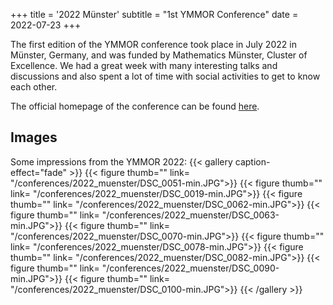 +++
title = '2022 Münster'
subtitle = "1st YMMOR Conference"
date = 2022-07-23
+++

The first edition of the YMMOR conference took place in July 2022 in Münster, Germany, and was funded by Mathematics Münster, Cluster of Excellence.
We had a great week with many interesting talks and discussions and also spent a lot of time with social activities to get to know each other.

The official homepage of the conference can be found [here](https://www.uni-muenster.de/MathematicsMuenster/events/2022/YMCN-model-order-reduction.shtml).

## Images
Some impressions from the YMMOR 2022:
{{< gallery caption-effect="fade" >}}
  {{< figure thumb="" link= "/conferences/2022_muenster/DSC_0051-min.JPG">}}
  {{< figure thumb="" link= "/conferences/2022_muenster/DSC_0019-min.JPG">}}
  {{< figure thumb="" link= "/conferences/2022_muenster/DSC_0062-min.JPG">}}
  {{< figure thumb="" link= "/conferences/2022_muenster/DSC_0063-min.JPG">}}
  {{< figure thumb="" link= "/conferences/2022_muenster/DSC_0070-min.JPG">}}
  {{< figure thumb="" link= "/conferences/2022_muenster/DSC_0078-min.JPG">}}
  {{< figure thumb="" link= "/conferences/2022_muenster/DSC_0082-min.JPG">}}
  {{< figure thumb="" link= "/conferences/2022_muenster/DSC_0090-min.JPG">}}
  {{< figure thumb="" link= "/conferences/2022_muenster/DSC_0100-min.JPG">}}
{{< /gallery >}}
